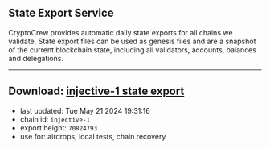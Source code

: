 ## State Export Service
CryptoCrew provides automatic daily state exports for all chains we validate. State export files can be used as genesis files and are a snapshot of the current blockchain state, including all validators, accounts, balances and delegations.

---
**Download: [injective-1 state export](https://dl-eu2.ccvalidators.com/SERVICE/injective/injective-1_export_70824793.json)**
---

- last updated: Tue May 21 2024 19:31:16
- chain id: `injective-1`
- export height: `70824793`
- use for: airdrops, local tests, chain recovery
